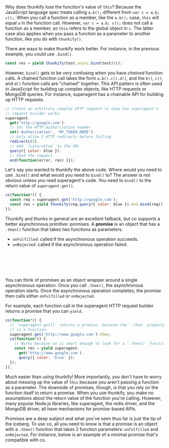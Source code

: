 <br><br><br><br>

Why does thunkify lose the function's value of `this`? Because the JavaScript
language spec treats calling `a.b();` different from `var c = a.b; c();`.
When you call a function as a member, like the `a.b();` case, `this` will equal
`a` in the function call. However, `var c = a.b; c();` does not call a function
as a member, so `this` refers to the global object in `c`. The latter case
also applies when you pass a function as a parameter to another function,
like you do with `thunkify()`.

There are ways to make thunkify work better. For instance, in the previous
example, you could use `.bind()`.

```javascript
const res = yield thunkify(test.async.bind(test))();
```

However, `bind()` gets to be very confusing when you have _chained_ function
calls. A chained function call takes the form `a.b().c().d()`, and the `b()`,
`c()`, and `d()` function calls are "chained" together. This API pattern
is often used in JavaScript for building up complex objects, like HTTP requests
or MongoDB queries. For instance, superagent has a chainable API for building
up HTTP requests.

```javascript
// Create an arbitrary complex HTTP request to show how superagent's
// request builder works.
superagent.
  get('http://google.com').
  // Set the HTTP Authorization header
  set('Authorization', 'MY_TOKEN_HERE').
  // Only allow 5 HTTP redirects before failing
  redirects(5).
  // Add `?color=blue` to the URL
  query({ color: blue }).
  // Send the request
  end(function(error, res) {});
```

Let's say you wanted to thunkify the above code. Where would you need to use
`.bind()` and what would you need to `bind()` to? The answer is not obvious
unless you read superagent's code. You need to `bind()` to
the return value of `superagent.get()`.

```javascript
co(function*() {
  const req = superagent.get('http://google.com');
  const res = yield thunkify(req.query({ color: blue }).end.bind(req));
});
```

Thunkify and thunks in general are an excellent fallback, but co
supports a better asynchronous primitive: promises. A **promise** is an
object that has a `.then()` function that takes two functions as parameters.

* `onFulfilled`: called if the asynchronous operation succeeds.
* `onRejected`: called if the asynchronous operation failed.

<br><br><br><br>

You can think of promises as an object wrapper around a single
asynchronous operation. Once you call `.then()`, the asynchronous
operation starts. Once the asynchronous operation completes,
the promise then calls either `onFulfilled` or `onRejected`.

For example, each function call in the superagent
HTTP request builder returns a promise that you can `yield`.

```javascript
co(function*() {
  // `superagent.get()` returns a promise, because the `.then` property
  // is a function.
  superagent.get('http://www.google.com').then;
  co(function*() {
    // Works because co is smart enough to look for a `.then()` function
    const res = yield superagent.
      get('http://www.google.com').
      query({ color: 'blue' });
  });
});
```

Much easier than using thunkify! More importantly, you don't have to worry
about messing up the value of `this` because you aren't passing a function as
a parameter. The downside of promises, though, is that you rely on the function
itself to return a promise. When you use thunkify, you make no assumptions
about the return value of the function you're calling. However, many popular
Node.js libraries, like superagent, the redis driver, and the MongoDB driver,
all have mechanisms for promise-based APIs.

Promises are a deep subject and what you've seen thus far is just the tip of
the iceberg. To use co, all you need to know is that
a promise is an object with a `.then()` function that takes 2 function
parameters: `onFulfilled` and `onRejected`. For instance, below is an example
of a minimal promise that's compatible with co.
